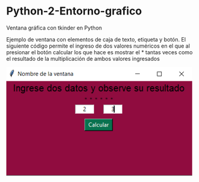 # Python-2-Entorno-grafico

Ventana gráfica con tkinder en Python

Ejemplo de ventana con elementos de caja de texto, etiqueta y botón. El siguiente código permite el ingreso de dos valores numéricos en el que al presionar el botón calcular los que hace es mostrar el * tantas veces como el resultado de la multiplicación de ambos valores ingresados 

<img src="https://github.com/uscudum/Python-2-Entorno-grafico/blob/main/Gr%C3%A1fico%203.PNG">
